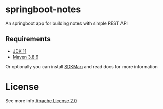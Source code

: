 # springboot-notes

An springboot app for building notes with simple REST API

## Requirements

- [JDK 11](https://adoptium.net/temurin/releases/?version=11)
- [Maven 3.8.6](https://maven.apache.org/download.cgi)

Or optionally you can install [SDKMan](https://sdkman.io/install) and read docs for more information

# License

See more info [Apache License 2.0](https://github.com/pradana4648/notes/blob/master/LICENSE)
